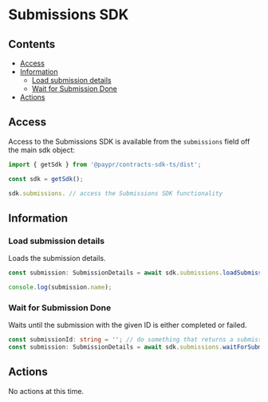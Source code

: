 # Submissions SDK

## Contents

- [Access](#access)
- [Information](#information)
  - [Load submission details](#load-submission-details)
  - [Wait for Submission Done](#wait-for-submission-done)
- [Actions](#actions)

## Access

Access to the Submissions SDK is available from the `submissions` field off the main
sdk object:

```typescript
import { getSdk } from '@paypr/contracts-sdk-ts/dist';

const sdk = getSdk();

sdk.submissions. // access the Submissions SDK functionality
```

## Information

### Load submission details

Loads the submission details.

```typescript
const submission: SubmissionDetails = await sdk.submissions.loadSubmission(submissionId);

console.log(submission.name);
```

### Wait for Submission Done

Waits until the submission with the given ID is either completed or failed.

```typescript
const submissionId: string = ''; // do something that returns a submission id
const submission: SubmissionDetails = await sdk.submissions.waitForSubmissionDone(submissionId);
```

## Actions

No actions at this time.
